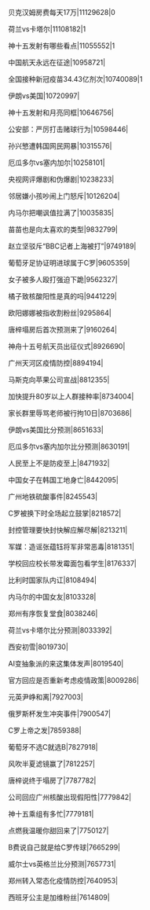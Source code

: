 贝克汉姆房费每天17万|11129628|0

荷兰vs卡塔尔|11108182|1

神十五发射有哪些看点|11055552|1

中国航天永远在征途|10958721|

全国接种新冠疫苗34.43亿剂次|10740089|1

伊朗vs美国|10720997|

神十五发射和月亮同框|10646756|

公安部：严厉打击赌球行为|10598446|

孙兴慜遭韩国网民网暴|10315576|

厄瓜多尔vs塞内加尔|10258101|

央视网评爆剧和伪爆剧|10238233|

邻居嫌小孩吵闹上门怒斥|10126204|

内马尔把嘲讽值拉满了|10035835|

苗苗也是向太喜欢的类型|9832799|

赵立坚驳斥“BBC记者上海被打”|9749189|

葡萄牙足协证明进球属于C罗|9605359|

女子被多人殴打强迫下跪|9562327|

橘子致核酸阳性是真的吗|9441229|

欧阳娜娜被指收割粉丝|9295864|

唐梓塌房后首次预测来了|9160264|

神舟十五号航天员出征仪式|8926690|

广州天河区疫情防控|8894194|

马斯克向苹果公司宣战|8812355|

加快提升80岁以上人群接种率|8734004|

家长群里辱骂老师被行拘10日|8703686|

伊朗vs美国比分预测|8651633|

厄瓜多尔vs塞内加尔比分预测|8630191|

人民至上不是防疫至上|8471932|

中国女子在韩国工地身亡|8442095|

广州地铁硫酸事件|8245543|

C罗被换下时全场起立鼓掌|8218572|

封控管理要快封快解应解尽解|8213211|

军媒：造谣张蕴钰将军非常恶毒|8181351|

学校回应校长带发霉面包看学生|8176337|

比利时国家队内讧|8108494|

内马尔的中国女友|8103328|

郑州有序恢复堂食|8038246|

荷兰vs卡塔尔比分预测|8033392|

西安初雪|8019730|

AI变抽象派的来这集体发声|8019540|

官方回应是否重新考虑疫情政策|8009286|

元英尹峥和离|7927003|

俄罗斯杯发生冲突事件|7900547|

C罗上帝之发|7859388|

葡萄牙不选C就选B|7827918|

风吹半夏滤镜赢了|7812257|

唐梓说终于塌房了|7787782|

公司回应广州核酸出现假阳性|7779842|

神十五乘组有多忙|7779181|

点燃我温暖你甜回来了|7750127|

B费说自己就是给C罗传球|7665299|

威尔士vs英格兰比分预测|7657731|

郑州转入常态化疫情防控|7640953|

西班牙公主是加维粉丝|7614809|

